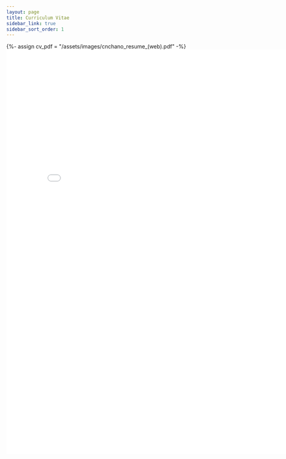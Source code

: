 ```yaml
---
layout: page
title: Curriculum Vitae
sidebar_link: true
sidebar_sort_order: 1
---
```


<p class="message">
  {%- assign cv_pdf = "/assets/images/cnchano_resume_(web).pdf" -%}
  <embed src="{{- cv_pdf | relative_url -}}" alt="C.V. PDF" class="cv-pdf" style="width:816px;height:1056px">
  <div class="cv-pdf"></div> 
</p>